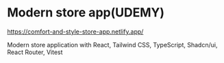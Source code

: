 # Modern store app(UDEMY)
 https://comfort-and-style-store-app.netlify.app/

 
 Modern store application with React, Tailwind CSS, TypeScript, Shadcn/ui, React Router, Vitest
